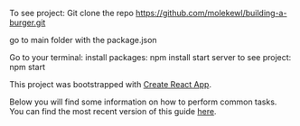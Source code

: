 To see project: Git clone the repo https://github.com/molekewl/building-a-burger.git

go to main folder with the package.json

Go to your terminal:
install packages: npm install
start server to see project: npm start

This project was bootstrapped with [Create React App](https://github.com/facebookincubator/create-react-app).

Below you will find some information on how to perform common tasks.<br>
You can find the most recent version of this guide [here](https://github.com/facebookincubator/create-react-app/blob/master/packages/react-scripts/template/README.md).

